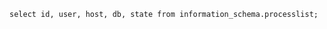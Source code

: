 

<!-- BD PROCESS LIST -->

```
select id, user, host, db, state from information_schema.processlist;
```